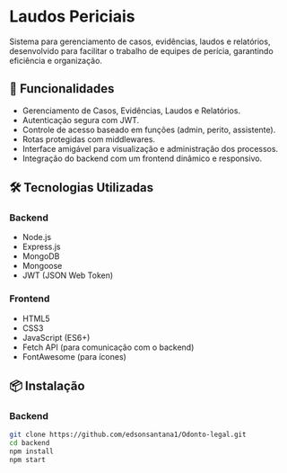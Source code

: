 # **Laudos Periciais**  

Sistema para gerenciamento de casos, evidências, laudos e relatórios, desenvolvido para facilitar o trabalho de equipes de perícia, garantindo eficiência e organização.

## 🚀 **Funcionalidades**
- Gerenciamento de Casos, Evidências, Laudos e Relatórios.
- Autenticação segura com JWT.
- Controle de acesso baseado em funções (admin, perito, assistente).
- Rotas protegidas com middlewares.
- Interface amigável para visualização e administração dos processos.
- Integração do backend com um frontend dinâmico e responsivo.

## 🛠️ **Tecnologias Utilizadas**

### **Backend**
- Node.js  
- Express.js  
- MongoDB  
- Mongoose  
- JWT (JSON Web Token)  

### **Frontend**
- HTML5  
- CSS3  
- JavaScript (ES6+)    
- Fetch API (para comunicação com o backend)  
- FontAwesome (para ícones)  

## 📦 **Instalação**

### **Backend**
```sh
git clone https://github.com/edsonsantana1/Odonto-legal.git
cd backend
npm install
npm start
